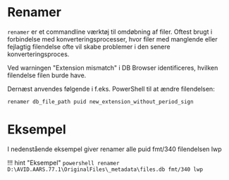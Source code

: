 # Renamer
```renamer``` er et commandline værktøj til omdøbning af filer. Oftest brugt i forbindelse med konverteringsprocesser, hvor filer med manglende eller fejlagtig filendelse ofte vil skabe problemer i den senere konverteringsproces.

Ved warningen "Extension mismatch" i DB Browser identificeres, hvilken filendelse filen burde have.

Dernæst anvendes følgende i f.eks. PowerShell til at ændre filendelsen:

```renamer db_file_path puid new_extension_without_period_sign```

# Eksempel
I nedenstående eksempel giver renamer alle puid fmt/340 filendelsen lwp

!!! hint "Eksempel"
    ```powershell
    renamer D:\AVID.AARS.77.1\OriginalFiles\_metadata\files.db fmt/340 lwp
    ```
